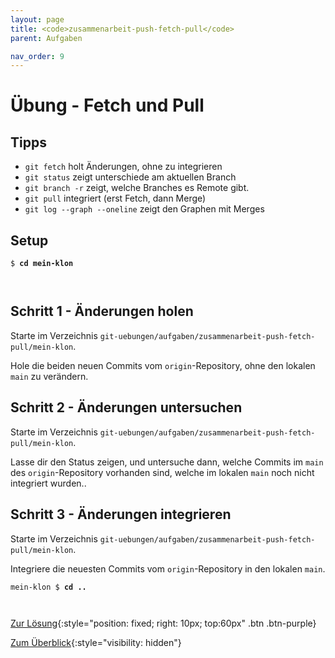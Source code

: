 ```yaml
---
layout: page
title: <code>zusammenarbeit-push-fetch-pull</code>
parent: Aufgaben

nav_order: 9
---
```

# Übung - Fetch und Pull


## Tipps

* `git fetch` holt Änderungen, ohne zu integrieren
* `git status` zeigt unterschiede am aktuellen Branch
* `git branch -r` zeigt, welche Branches es Remote gibt.
* `git pull` integriert (erst Fetch, dann Merge)
* `git log --graph --oneline` zeigt den Graphen mit Merges

## Setup
                  


<pre><code>$ <b>cd mein-klon</b><br><br><br></code></pre>


<!--UEB-Fetch und Pull--><h2>Schritt 1 - Änderungen holen</h2>

Starte im Verzeichnis `git-uebungen/aufgaben/zusammenarbeit-push-fetch-pull/mein-klon`.

Hole die beiden neuen Commits vom `origin`-Repository,
ohne den lokalen `main` zu verändern.

<!--UEB-Fetch und Pull--><h2>Schritt 2 - Änderungen untersuchen</h2>

Starte im Verzeichnis `git-uebungen/aufgaben/zusammenarbeit-push-fetch-pull/mein-klon`.

Lasse dir den Status zeigen,
und untersuche dann,
welche Commits im `main` des `origin`-Repository vorhanden sind,
welche im lokalen `main` noch nicht integriert wurden..

<!--UEB-Fetch und Pull--><h2>Schritt 3 - Änderungen integrieren</h2>

Starte im Verzeichnis `git-uebungen/aufgaben/zusammenarbeit-push-fetch-pull/mein-klon`.

Integriere die neuesten Commits vom `origin`-Repository
in den lokalen `main`.


<pre><code>mein-klon $ <b>cd ..</b><br><br><br></code></pre>


[Zur Lösung](loesung-zusammenarbeit-push-fetch-pull.html){:style="position: fixed; right: 10px; top:60px" .btn .btn-purple}

[Zum Überblick](../../ueberblick.html){:style="visibility: hidden"}

